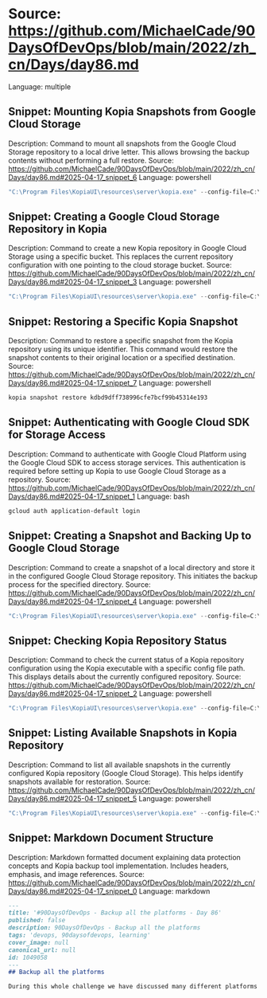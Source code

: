 # Source: https://github.com/MichaelCade/90DaysOfDevOps/blob/main/2022/zh_cn/Days/day86.md
Language: multiple

## Snippet: Mounting Kopia Snapshots from Google Cloud Storage
Description: Command to mount all snapshots from the Google Cloud Storage repository to a local drive letter. This allows browsing the backup contents without performing a full restore.
Source: https://github.com/MichaelCade/90DaysOfDevOps/blob/main/2022/zh_cn/Days/day86.md#2025-04-17_snippet_6
Language: powershell

```powershell
"C:\Program Files\KopiaUI\resources\server\kopia.exe" --config-file=C:\Users\micha\AppData\Roaming\kopia\repository.config mount all Z:
```

## Snippet: Creating a Google Cloud Storage Repository in Kopia
Description: Command to create a new Kopia repository in Google Cloud Storage using a specific bucket. This replaces the current repository configuration with one pointing to the cloud storage bucket.
Source: https://github.com/MichaelCade/90DaysOfDevOps/blob/main/2022/zh_cn/Days/day86.md#2025-04-17_snippet_3
Language: powershell

```powershell
"C:\Program Files\KopiaUI\resources\server\kopia.exe" --config-file=C:\Users\micha\AppData\Roaming\kopia\repository.config repository create gcs --bucket 90daysofdevops
```

## Snippet: Restoring a Specific Kopia Snapshot
Description: Command to restore a specific snapshot from the Kopia repository using its unique identifier. This command would restore the snapshot contents to their original location or a specified destination.
Source: https://github.com/MichaelCade/90DaysOfDevOps/blob/main/2022/zh_cn/Days/day86.md#2025-04-17_snippet_7
Language: powershell

```powershell
kopia snapshot restore kdbd9dff738996cfe7bcf99b45314e193
```

## Snippet: Authenticating with Google Cloud SDK for Storage Access
Description: Command to authenticate with Google Cloud Platform using the Google Cloud SDK to access storage services. This authentication is required before setting up Kopia to use Google Cloud Storage as a repository.
Source: https://github.com/MichaelCade/90DaysOfDevOps/blob/main/2022/zh_cn/Days/day86.md#2025-04-17_snippet_1
Language: bash

```bash
gcloud auth application-default login
```

## Snippet: Creating a Snapshot and Backing Up to Google Cloud Storage
Description: Command to create a snapshot of a local directory and store it in the configured Google Cloud Storage repository. This initiates the backup process for the specified directory.
Source: https://github.com/MichaelCade/90DaysOfDevOps/blob/main/2022/zh_cn/Days/day86.md#2025-04-17_snippet_4
Language: powershell

```powershell
"C:\Program Files\KopiaUI\resources\server\kopia.exe" --config-file=C:\Users\micha\AppData\Roaming\kopia\repository.config kopia snapshot create "C:\Users\micha\demo\90DaysOfDevOps"
```

## Snippet: Checking Kopia Repository Status
Description: Command to check the current status of a Kopia repository configuration using the Kopia executable with a specific config file path. This displays details about the currently configured repository.
Source: https://github.com/MichaelCade/90DaysOfDevOps/blob/main/2022/zh_cn/Days/day86.md#2025-04-17_snippet_2
Language: powershell

```powershell
"C:\Program Files\KopiaUI\resources\server\kopia.exe" --config-file=C:\Users\micha\AppData\Roaming\kopia\repository.config repository status
```

## Snippet: Listing Available Snapshots in Kopia Repository
Description: Command to list all available snapshots in the currently configured Kopia repository (Google Cloud Storage). This helps identify snapshots available for restoration.
Source: https://github.com/MichaelCade/90DaysOfDevOps/blob/main/2022/zh_cn/Days/day86.md#2025-04-17_snippet_5
Language: powershell

```powershell
"C:\Program Files\KopiaUI\resources\server\kopia.exe" --config-file=C:\Users\micha\AppData\Roaming\kopia\repository.config snapshot list
```

## Snippet: Markdown Document Structure
Description: Markdown formatted document explaining data protection concepts and Kopia backup tool implementation. Includes headers, emphasis, and image references.
Source: https://github.com/MichaelCade/90DaysOfDevOps/blob/main/2022/zh_cn/Days/day86.md#2025-04-17_snippet_0
Language: markdown

```markdown
---
title: '#90DaysOfDevOps - Backup all the platforms - Day 86'
published: false
description: 90DaysOfDevOps - Backup all the platforms
tags: 'devops, 90daysofdevops, learning'
cover_image: null
canonical_url: null
id: 1049058
---
## Backup all the platforms

During this whole challenge we have discussed many different platforms and environments...
```